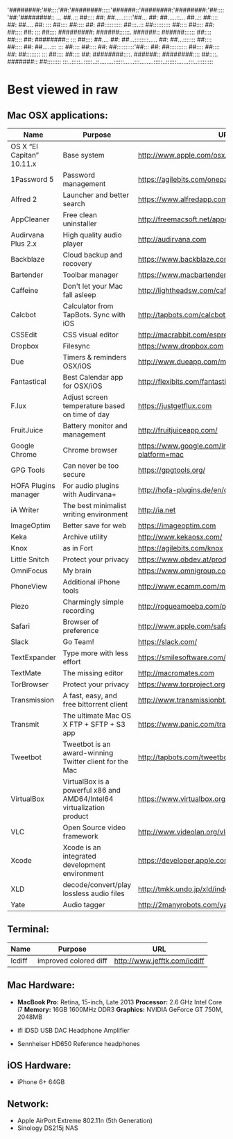 '########:'##::::'##:'########:::::'######::'########:'########:'##::::'##:'########::
... ##..:: ##:::: ##: ##.....:::::'##... ##: ##.....::... ##..:: ##:::: ##: ##.... ##:
::: ##:::: ##:::: ##: ##:::::::::: ##:::..:: ##:::::::::: ##:::: ##:::: ##: ##:::: ##:
::: ##:::: #########: ######::::::. ######:: ######:::::: ##:::: ##:::: ##: ########::
::: ##:::: ##.... ##: ##...::::::::..... ##: ##...::::::: ##:::: ##:::: ##: ##.....:::
::: ##:::: ##:::: ##: ##::::::::::'##::: ##: ##:::::::::: ##:::: ##:::: ##: ##::::::::
::: ##:::: ##:::: ##: ########::::. ######:: ########:::: ##::::. #######:: ##::::::::
:::..:::::..:::::..::........::::::......:::........:::::..::::::.......:::..:::::::::
# Best viewed in raw

## Mac OSX applications:
| Name                       | Purpose                                        | URL                                   |
|----------------------------|------------------------------------------------|---------------------------------------|
| OS X “El Capitan” 10.11.x  | Base system                                    | http://www.apple.com/osx/             |
| 1Password 5                | Password management                            | https://agilebits.com/onepassword     |
| Alfred 2                   | Launcher and better search					  | https://www.alfredapp.com		      |
| AppCleaner                 | Free clean uninstaller                         | http://freemacsoft.net/appcleaner/    |
| Audirvana Plus 2.x         | High quality audio player                      | http://audirvana.com                  |
| Backblaze                  | Cloud backup and recovery                      | https://www.backblaze.com             |
| Bartender                  | Toolbar manager                                | https://www.macbartender.com          |
| Caffeine                   | Don't let your Mac fall asleep                 | http://lightheadsw.com/caffeine/      |
| Calcbot                    | Calculator from TapBots. Sync with iOS         | http://tapbots.com/calcbot/mac/       |
| CSSEdit                    | CSS visual editor                              | http://macrabbit.com/espresso/        |
| Dropbox                    | Filesync                                       | https://www.dropbox.com               |
| Due                        | Timers & reminders OSX/iOS                     | http://www.dueapp.com/mac.html        |
| Fantastical                | Best Calendar app for OSX/iOS                  | http://flexibits.com/fantastical      |
| F.lux                      | Adjust screen temperature based on time of day | https://justgetflux.com               |
| FruitJuice                 | Battery monitor and management                 | http://fruitjuiceapp.com/             |
| Google Chrome              | Chrome browser                                 | https://www.google.com/intl/en/chrome/browser/?platform=mac |
| GPG Tools                  | Can never be too secure                        | https://gpgtools.org/                 |
| HOFA Plugins manager       | For audio plugins with Audirvana+              | http://hofa-plugins.de/en/downloads/  |
| iA Writer                  | The best minimalist writing environment        | http://ia.net                         |
| ImageOptim                 | Better save for web                            | https://imageoptim.com                |
| Keka                       | Archive utility                                | http://www.kekaosx.com/               |
| Knox                       | as in Fort                                     | https://agilebits.com/knox            |
| Little Snitch              | Protect your privacy                           | https://www.obdev.at/products/littlesnitch/index.html|
| OmniFocus                  | My brain                                       | https://www.omnigroup.com/omnifocus   |
| PhoneView                  | Additional iPhone tools                        | http://www.ecamm.com/mac/phoneview/   |
| Piezo                      | Charmingly simple recording                    | http://rogueamoeba.com/piezo/         |
| Safari                     | Browser of preference                          | http://www.apple.com/safari/          |
| Slack                      | Go Team!                                       | https://slack.com/                    |
| TextExpander               | Type more with less effort                     | https://smilesoftware.com/TextExpander |
| TextMate                   | The missing editor                             | http://macromates.com |
| TorBrowser                 | Protect your privacy                           | https://www.torproject.org |
| Transmission               | A fast, easy, and free bittorrent client       | http://www.transmissionbt.com |
| Transmit                   | The ultimate Mac OS X FTP + SFTP + S3 app      | https://www.panic.com/transmit/ |
| Tweetbot                   | Tweetbot is an award-winning Twitter client for the Mac | http://tapbots.com/tweetbot/mac/ |
| VirtualBox                 | VirtualBox is a powerful x86 and AMD64/Intel64 virtualization product | https://www.virtualbox.org/ |
| VLC                        | Open Source video framework                    | http://www.videolan.org/vlc/ |
| Xcode                      | Xcode is an integrated development environment | https://developer.apple.com/xcode/ |
| XLD                        | decode/convert/play lossless audio files       | http://tmkk.undo.jp/xld/index_e.html |
| Yate                       | Audio tagger                                   | http://2manyrobots.com/yate/ |


## Terminal:   
| Name   | Purpose                       | URL                          |
|--------|-------------------------------|------------------------------|
| Icdiff | improved colored diff         | http://www.jefftk.com/icdiff |


## Mac Hardware:  

- **MacBook Pro:** Retina, 15-inch, Late 2013
**Processor:** 2.6 GHz Intel Core i7
**Memory:** 16GB 1600MHz DDR3
**Graphics:** NVIDIA GeForce GT 750M, 2048MB

- ifi iDSD USB DAC Headphone Amplifier
- Sennheiser HD650 Reference headphones


## iOS Hardware:  
- iPhone 6+ 64GB


## Network:  
- Apple AirPort Extreme 802.11n (5th Generation)
- Sinology DS215j NAS